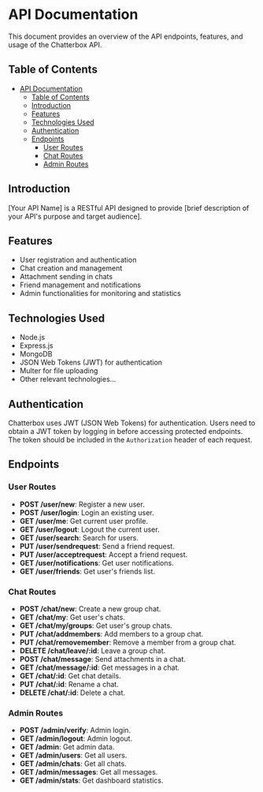 # API Documentation

This document provides an overview of the API endpoints, features, and usage of the Chatterbox API.

## Table of Contents

- [API Documentation](#api-documentation)
  - [Table of Contents](#table-of-contents)
  - [Introduction](#introduction)
  - [Features](#features)
  - [Technologies Used](#technologies-used)
  - [Authentication](#authentication)
  - [Endpoints](#endpoints)
    - [User Routes](#user-routes)
    - [Chat Routes](#chat-routes)
    - [Admin Routes](#admin-routes)

## Introduction

[Your API Name] is a RESTful API designed to provide [brief description of your API's purpose and target audience].

## Features

- User registration and authentication
- Chat creation and management
- Attachment sending in chats
- Friend management and notifications
- Admin functionalities for monitoring and statistics

## Technologies Used

- Node.js
- Express.js
- MongoDB
- JSON Web Tokens (JWT) for authentication
- Multer for file uploading
- Other relevant technologies...

## Authentication

Chatterbox uses JWT (JSON Web Tokens) for authentication. Users need to obtain a JWT token by logging in before accessing protected endpoints. The token should be included in the `Authorization` header of each request.

## Endpoints

### User Routes

- **POST /user/new**: Register a new user.
- **POST /user/login**: Login an existing user.
- **GET /user/me**: Get current user profile.
- **GET /user/logout**: Logout the current user.
- **GET /user/search**: Search for users.
- **PUT /user/sendrequest**: Send a friend request.
- **PUT /user/acceptrequest**: Accept a friend request.
- **GET /user/notifications**: Get user notifications.
- **GET /user/friends**: Get user's friends list.

### Chat Routes

- **POST /chat/new**: Create a new group chat.
- **GET /chat/my**: Get user's chats.
- **GET /chat/my/groups**: Get user's group chats.
- **PUT /chat/addmembers**: Add members to a group chat.
- **PUT /chat/removemember**: Remove a member from a group chat.
- **DELETE /chat/leave/:id**: Leave a group chat.
- **POST /chat/message**: Send attachments in a chat.
- **GET /chat/message/:id**: Get messages in a chat.
- **GET /chat/:id**: Get chat details.
- **PUT /chat/:id**: Rename a chat.
- **DELETE /chat/:id**: Delete a chat.

### Admin Routes

- **POST /admin/verify**: Admin login.
- **GET /admin/logout**: Admin logout.
- **GET /admin**: Get admin data.
- **GET /admin/users**: Get all users.
- **GET /admin/chats**: Get all chats.
- **GET /admin/messages**: Get all messages.
- **GET /admin/stats**: Get dashboard statistics.

